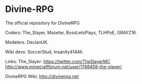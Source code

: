 Divine-RPG
==========

The official repository for DivineRPG

Coders:
The_Slayer,
Mazetar,
BossLetsPlays,
TLHPoE,
GRAYZ16.

Modelers:
DeclanUK.

Wiki devs:
SoccerStud,
Insanity414All.

Links:
The_Slayer:
https://twitter.com/TheSlayerMC
http://www.minecraftforum.net/user/1788459-the-slayer/

DivineRPG Wiki:
http://divinerpg.net

